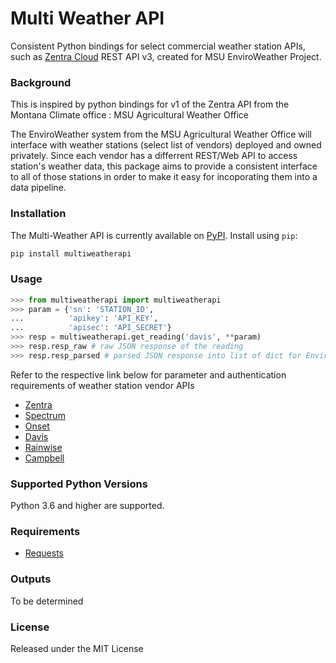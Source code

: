 # Multi Weather API

Consistent Python bindings for select commercial weather station APIs, such as [Zentra Cloud](https://zentracloud.com/) REST API v3, created for MSU EnviroWeather Project.

### Background

This is inspired by python bindings for v1 of the Zentra API from the Montana Climate office : MSU Agricultural Weather Office


The EnviroWeather system from the MSU Agricultural Weather Office will interface with weather stations (select list of vendors) deployed and owned privately. Since each vendor has a differrent REST/Web API to access station's weather data, this package aims to provide a consistent interface to all of those stations in order to make it easy for incoporating them into a data pipeline.

### Installation

The Multi-Weather API is currently available on [PyPI](https://pypi.org/project/multiweatherapi/). Install using `pip`:
```bash
pip install multiweatherapi
```

### Usage

```python
>>> from multiweatherapi import multiweatherapi
>>> param = {'sn': 'STATION_ID',
...          'apikey': 'API_KEY',
...          'apisec': 'API_SECRET'}
>>> resp = multiweatherapi.get_reading('davis', **param)
>>> resp.resp_raw # raw JSON response of the reading
>>> resp.resp_parsed # parsed JSON response into list of dict for EnviroWeather project
```

Refer to the respective link below for parameter and authentication requirements of weather station vendor APIs

- [Zentra](doc/zentra.md)
- [Spectrum](doc/spectrum.md)
- [Onset](doc/onset.md)
- [Davis](doc/davis.md)
- [Rainwise](doc/rainwise.md)
- [Campbell](doc/campbell.md) 

### Supported Python Versions

Python 3.6 and higher are supported.

### Requirements

- [Requests](https://docs.python-requests.org/en/latest/)

### Outputs

To be determined

### License

Released under the MIT License
